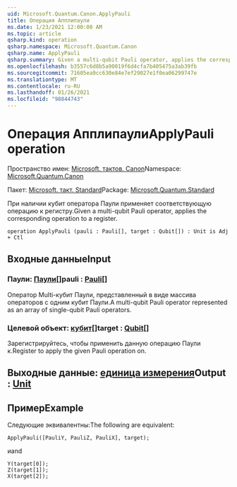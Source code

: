 ```yaml
---
uid: Microsoft.Quantum.Canon.ApplyPauli
title: Операция Апплипаули
ms.date: 1/23/2021 12:00:00 AM
ms.topic: article
qsharp.kind: operation
qsharp.namespace: Microsoft.Quantum.Canon
qsharp.name: ApplyPauli
qsharp.summary: Given a multi-qubit Pauli operator, applies the corresponding operation to a register.
ms.openlocfilehash: b3557c6d8b5a90019f6d4cfa7b405475a3ab39fb
ms.sourcegitcommit: 71605ea9cc630e84e7ef29027e1f0ea06299747e
ms.translationtype: MT
ms.contentlocale: ru-RU
ms.lasthandoff: 01/26/2021
ms.locfileid: "98844743"
---
```

# <a name="applypauli-operation"></a><span data-ttu-id="91e41-102">Операция Апплипаули</span><span class="sxs-lookup"><span data-stu-id="91e41-102">ApplyPauli operation</span></span>

<span data-ttu-id="91e41-103">Пространство имен: [Microsoft. тактов. Canon](xref:Microsoft.Quantum.Canon)</span><span class="sxs-lookup"><span data-stu-id="91e41-103">Namespace: [Microsoft.Quantum.Canon](xref:Microsoft.Quantum.Canon)</span></span>

<span data-ttu-id="91e41-104">Пакет: [Microsoft. такт. Standard](https://nuget.org/packages/Microsoft.Quantum.Standard)</span><span class="sxs-lookup"><span data-stu-id="91e41-104">Package: [Microsoft.Quantum.Standard](https://nuget.org/packages/Microsoft.Quantum.Standard)</span></span>


<span data-ttu-id="91e41-105">При наличии кубит оператора Паули применяет соответствующую операцию к регистру.</span><span class="sxs-lookup"><span data-stu-id="91e41-105">Given a multi-qubit Pauli operator, applies the corresponding operation to a register.</span></span>

```qsharp
operation ApplyPauli (pauli : Pauli[], target : Qubit[]) : Unit is Adj + Ctl
```


## <a name="input"></a><span data-ttu-id="91e41-106">Входные данные</span><span class="sxs-lookup"><span data-stu-id="91e41-106">Input</span></span>

### <a name="pauli--pauli"></a><span data-ttu-id="91e41-107">Паули: [Паули](xref:microsoft.quantum.lang-ref.pauli)[]</span><span class="sxs-lookup"><span data-stu-id="91e41-107">pauli : [Pauli](xref:microsoft.quantum.lang-ref.pauli)[]</span></span>

<span data-ttu-id="91e41-108">Оператор Multi-кубит Паули, представленный в виде массива операторов с одним кубит Паули.</span><span class="sxs-lookup"><span data-stu-id="91e41-108">A multi-qubit Pauli operator represented as an array of single-qubit Pauli operators.</span></span>


### <a name="target--qubit"></a><span data-ttu-id="91e41-109">Целевой объект: [кубит](xref:microsoft.quantum.lang-ref.qubit)[]</span><span class="sxs-lookup"><span data-stu-id="91e41-109">target : [Qubit](xref:microsoft.quantum.lang-ref.qubit)[]</span></span>

<span data-ttu-id="91e41-110">Зарегистрируйтесь, чтобы применить данную операцию Паули к.</span><span class="sxs-lookup"><span data-stu-id="91e41-110">Register to apply the given Pauli operation on.</span></span>



## <a name="output--unit"></a><span data-ttu-id="91e41-111">Выходные данные: [единица измерения](xref:microsoft.quantum.lang-ref.unit)</span><span class="sxs-lookup"><span data-stu-id="91e41-111">Output : [Unit](xref:microsoft.quantum.lang-ref.unit)</span></span>



## <a name="example"></a><span data-ttu-id="91e41-112">Пример</span><span class="sxs-lookup"><span data-stu-id="91e41-112">Example</span></span>

<span data-ttu-id="91e41-113">Следующие эквивалентны:</span><span class="sxs-lookup"><span data-stu-id="91e41-113">The following are equivalent:</span></span>

```qsharp
ApplyPauli([PauliY, PauliZ, PauliX], target);
```

<span data-ttu-id="91e41-114">и</span><span class="sxs-lookup"><span data-stu-id="91e41-114">and</span></span>

```qsharp
Y(target[0]);
Z(target[1]);
X(target[2]);
```